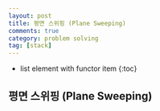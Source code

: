 ```yaml
---
layout: post
title: 평면 스위핑 (Plane Sweeping)
comments: true
category: problem solving
tag: [stack]
---
```

* list element with functor item
{:toc}

## 평면 스위핑 (Plane Sweeping)
